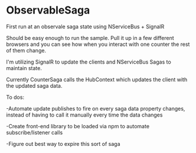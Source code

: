 # ObservableSaga

First run at an observale saga state using NServiceBus + SignalR

Should be easy enough to run the sample. Pull it up in a few different browsers and you can see how when you interact with one counter the rest of them change. 


I'm utilizing SignalR to update the clients and NServiceBus Sagas to maintain state.

Currently CounterSaga calls the HubContext which updates the client with the updated saga data. 




To dos:

-Automate update publishes to fire on every saga data property changes, instead of having to call it manually every time the data changes

-Create front-end library to be loaded via npm to automate subscribe/listener calls

-Figure out best way to expire this sort of saga

